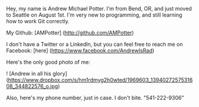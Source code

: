 Hey, my name is Andrew Michael Potter. I'm from Bend, OR, and just moved to Seattle on August 1st. I'm very new to programming, and still learning how to work Git correctly.

My Github: [AMPotter] (http://github.com/AMPotter)

I don't have a Twitter or a LinkedIn, but you can feel free to reach me on Facebook: [here] (https://www.facebook.com/AndrewIsRad)

Here's the only good photo of me:

! [Andrew in all his glory] (https://www.dropbox.com/s/hm1rdmyg2h0wted/1969603_1394027257531608_344822576_o.jpg)

Also, here's my phone number, just in case. I don't bite. "541-222-9306"

